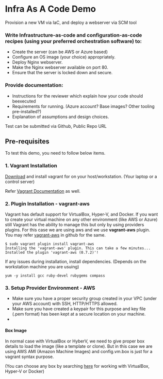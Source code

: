 # Infra As A Code Demo

Provision a new VM via IaC, and deploy a webserver
via SCM tool
### Write Infrastructure-as-code and configuration-as-code recipes (using your preferred orchestration software) to:
- Create the server (can be AWS or Azure based)
- Configure an OS image (your choice) appropriately.
- Deploy Nginx webserver.
- Make the Nginx webserver available on port 80.
- Ensure that the server is locked down and secure.

### Provide documentation:
- Instructions for the reviewer which explain how your code should beexecuted
- Requirements for running. (Azure account? Base images? Other tooling pre-installed?)
- Explanation of assumptions and design choices.

Test can be submitted via Github, Public Repo URL

## Pre-requisites
To test this demo, you need to follow below items.

### 1. Vagrant Installation
[Download](https://www.vagrantup.com/downloads.html) and install vagrant for on your host/workstation. (Your laptop or a control server)

Refer [Vagrant Documentation](https://www.vagrantup.com/docs/installation/) as well.

### 2. Plugin Installation - vagrant-aws
Vagrant has default support for VirtualBox, Hyper-V, and Docker. If you want to create your virtual machine on any other environment (like AWS or Azure) still Vagrant has the ability to manage this but only by using  providers plugins. For this case we are using aws and we use **vagrant-aws** plugin.
You may refer [vagrant-aws](https://github.com/mitchellh/vagrant-aws) in github for the same.

```
$ sudo vagrant plugin install vagrant-aws
Installing the 'vagrant-aws' plugin. This can take a few minutes...
Installed the plugin 'vagrant-aws (0.7.2)'!
```

If any issues during installation, install dependencies. (Depends on the workstation machine you are usuing)
```
yum -y install gcc ruby-devel rubygems compass
```
### 3. Setup Provider Environment - AWS
- Make sure you have a proper security group created in your VPC (under your AWS account) with SSH, HTTP/HTTPS allowed.
- Make sure you have created a keypair for this purpose and key file (.pem format) has been kept at a secure location on your machine.
- 

#### Box Image 
In normal case with VirtualBox or HyberV, we need to give proper box details to load the image (like a template or clone). But in this case we are using AWS AMI (Amazon Machine Images) and config.vm.box is just for a vagrant syntax purpose.

(You can choose any box by searching [here](https://app.vagrantup.com/boxes/search?provider=aws) for working with VirtualBox, Hyper-V or Docker)
